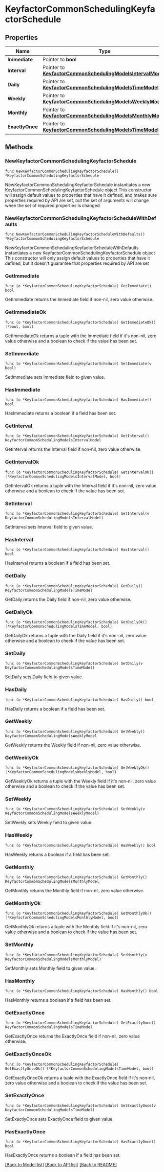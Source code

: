 # KeyfactorCommonSchedulingKeyfactorSchedule

## Properties

Name | Type | Description | Notes
------------ | ------------- | ------------- | -------------
**Immediate** | Pointer to **bool** |  | [optional] 
**Interval** | Pointer to [**KeyfactorCommonSchedulingModelsIntervalModel**](KeyfactorCommonSchedulingModelsIntervalModel.md) |  | [optional] 
**Daily** | Pointer to [**KeyfactorCommonSchedulingModelsTimeModel**](KeyfactorCommonSchedulingModelsTimeModel.md) |  | [optional] 
**Weekly** | Pointer to [**KeyfactorCommonSchedulingModelsWeeklyModel**](KeyfactorCommonSchedulingModelsWeeklyModel.md) |  | [optional] 
**Monthly** | Pointer to [**KeyfactorCommonSchedulingModelsMonthlyModel**](KeyfactorCommonSchedulingModelsMonthlyModel.md) |  | [optional] 
**ExactlyOnce** | Pointer to [**KeyfactorCommonSchedulingModelsTimeModel**](KeyfactorCommonSchedulingModelsTimeModel.md) |  | [optional] 

## Methods

### NewKeyfactorCommonSchedulingKeyfactorSchedule

`func NewKeyfactorCommonSchedulingKeyfactorSchedule() *KeyfactorCommonSchedulingKeyfactorSchedule`

NewKeyfactorCommonSchedulingKeyfactorSchedule instantiates a new KeyfactorCommonSchedulingKeyfactorSchedule object
This constructor will assign default values to properties that have it defined,
and makes sure properties required by API are set, but the set of arguments
will change when the set of required properties is changed

### NewKeyfactorCommonSchedulingKeyfactorScheduleWithDefaults

`func NewKeyfactorCommonSchedulingKeyfactorScheduleWithDefaults() *KeyfactorCommonSchedulingKeyfactorSchedule`

NewKeyfactorCommonSchedulingKeyfactorScheduleWithDefaults instantiates a new KeyfactorCommonSchedulingKeyfactorSchedule object
This constructor will only assign default values to properties that have it defined,
but it doesn't guarantee that properties required by API are set

### GetImmediate

`func (o *KeyfactorCommonSchedulingKeyfactorSchedule) GetImmediate() bool`

GetImmediate returns the Immediate field if non-nil, zero value otherwise.

### GetImmediateOk

`func (o *KeyfactorCommonSchedulingKeyfactorSchedule) GetImmediateOk() (*bool, bool)`

GetImmediateOk returns a tuple with the Immediate field if it's non-nil, zero value otherwise
and a boolean to check if the value has been set.

### SetImmediate

`func (o *KeyfactorCommonSchedulingKeyfactorSchedule) SetImmediate(v bool)`

SetImmediate sets Immediate field to given value.

### HasImmediate

`func (o *KeyfactorCommonSchedulingKeyfactorSchedule) HasImmediate() bool`

HasImmediate returns a boolean if a field has been set.

### GetInterval

`func (o *KeyfactorCommonSchedulingKeyfactorSchedule) GetInterval() KeyfactorCommonSchedulingModelsIntervalModel`

GetInterval returns the Interval field if non-nil, zero value otherwise.

### GetIntervalOk

`func (o *KeyfactorCommonSchedulingKeyfactorSchedule) GetIntervalOk() (*KeyfactorCommonSchedulingModelsIntervalModel, bool)`

GetIntervalOk returns a tuple with the Interval field if it's non-nil, zero value otherwise
and a boolean to check if the value has been set.

### SetInterval

`func (o *KeyfactorCommonSchedulingKeyfactorSchedule) SetInterval(v KeyfactorCommonSchedulingModelsIntervalModel)`

SetInterval sets Interval field to given value.

### HasInterval

`func (o *KeyfactorCommonSchedulingKeyfactorSchedule) HasInterval() bool`

HasInterval returns a boolean if a field has been set.

### GetDaily

`func (o *KeyfactorCommonSchedulingKeyfactorSchedule) GetDaily() KeyfactorCommonSchedulingModelsTimeModel`

GetDaily returns the Daily field if non-nil, zero value otherwise.

### GetDailyOk

`func (o *KeyfactorCommonSchedulingKeyfactorSchedule) GetDailyOk() (*KeyfactorCommonSchedulingModelsTimeModel, bool)`

GetDailyOk returns a tuple with the Daily field if it's non-nil, zero value otherwise
and a boolean to check if the value has been set.

### SetDaily

`func (o *KeyfactorCommonSchedulingKeyfactorSchedule) SetDaily(v KeyfactorCommonSchedulingModelsTimeModel)`

SetDaily sets Daily field to given value.

### HasDaily

`func (o *KeyfactorCommonSchedulingKeyfactorSchedule) HasDaily() bool`

HasDaily returns a boolean if a field has been set.

### GetWeekly

`func (o *KeyfactorCommonSchedulingKeyfactorSchedule) GetWeekly() KeyfactorCommonSchedulingModelsWeeklyModel`

GetWeekly returns the Weekly field if non-nil, zero value otherwise.

### GetWeeklyOk

`func (o *KeyfactorCommonSchedulingKeyfactorSchedule) GetWeeklyOk() (*KeyfactorCommonSchedulingModelsWeeklyModel, bool)`

GetWeeklyOk returns a tuple with the Weekly field if it's non-nil, zero value otherwise
and a boolean to check if the value has been set.

### SetWeekly

`func (o *KeyfactorCommonSchedulingKeyfactorSchedule) SetWeekly(v KeyfactorCommonSchedulingModelsWeeklyModel)`

SetWeekly sets Weekly field to given value.

### HasWeekly

`func (o *KeyfactorCommonSchedulingKeyfactorSchedule) HasWeekly() bool`

HasWeekly returns a boolean if a field has been set.

### GetMonthly

`func (o *KeyfactorCommonSchedulingKeyfactorSchedule) GetMonthly() KeyfactorCommonSchedulingModelsMonthlyModel`

GetMonthly returns the Monthly field if non-nil, zero value otherwise.

### GetMonthlyOk

`func (o *KeyfactorCommonSchedulingKeyfactorSchedule) GetMonthlyOk() (*KeyfactorCommonSchedulingModelsMonthlyModel, bool)`

GetMonthlyOk returns a tuple with the Monthly field if it's non-nil, zero value otherwise
and a boolean to check if the value has been set.

### SetMonthly

`func (o *KeyfactorCommonSchedulingKeyfactorSchedule) SetMonthly(v KeyfactorCommonSchedulingModelsMonthlyModel)`

SetMonthly sets Monthly field to given value.

### HasMonthly

`func (o *KeyfactorCommonSchedulingKeyfactorSchedule) HasMonthly() bool`

HasMonthly returns a boolean if a field has been set.

### GetExactlyOnce

`func (o *KeyfactorCommonSchedulingKeyfactorSchedule) GetExactlyOnce() KeyfactorCommonSchedulingModelsTimeModel`

GetExactlyOnce returns the ExactlyOnce field if non-nil, zero value otherwise.

### GetExactlyOnceOk

`func (o *KeyfactorCommonSchedulingKeyfactorSchedule) GetExactlyOnceOk() (*KeyfactorCommonSchedulingModelsTimeModel, bool)`

GetExactlyOnceOk returns a tuple with the ExactlyOnce field if it's non-nil, zero value otherwise
and a boolean to check if the value has been set.

### SetExactlyOnce

`func (o *KeyfactorCommonSchedulingKeyfactorSchedule) SetExactlyOnce(v KeyfactorCommonSchedulingModelsTimeModel)`

SetExactlyOnce sets ExactlyOnce field to given value.

### HasExactlyOnce

`func (o *KeyfactorCommonSchedulingKeyfactorSchedule) HasExactlyOnce() bool`

HasExactlyOnce returns a boolean if a field has been set.


[[Back to Model list]](../README.md#documentation-for-models) [[Back to API list]](../README.md#documentation-for-api-endpoints) [[Back to README]](../README.md)


